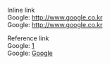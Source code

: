 Inline link  
Google: http://www.google.co.kr  
Google: <http://www.google.co.kr>

Reference link  
Google: [1]  
Google: [Google]  

[1]: http://www.google.co.kr
[Google]: http://www.google/co.kr

